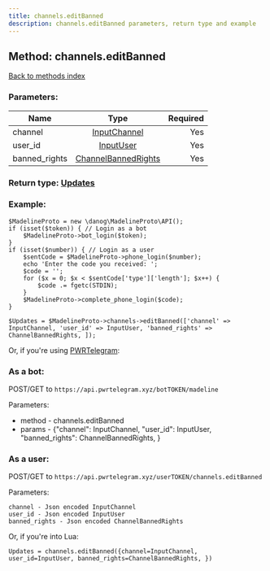 ```yaml
---
title: channels.editBanned
description: channels.editBanned parameters, return type and example
---
```

## Method: channels.editBanned  
[Back to methods index](index.md)


### Parameters:

| Name     |    Type       | Required |
|----------|:-------------:|---------:|
|channel|[InputChannel](../types/InputChannel.md) | Yes|
|user\_id|[InputUser](../types/InputUser.md) | Yes|
|banned\_rights|[ChannelBannedRights](../types/ChannelBannedRights.md) | Yes|


### Return type: [Updates](../types/Updates.md)

### Example:


```
$MadelineProto = new \danog\MadelineProto\API();
if (isset($token)) { // Login as a bot
    $MadelineProto->bot_login($token);
}
if (isset($number)) { // Login as a user
    $sentCode = $MadelineProto->phone_login($number);
    echo 'Enter the code you received: ';
    $code = '';
    for ($x = 0; $x < $sentCode['type']['length']; $x++) {
        $code .= fgetc(STDIN);
    }
    $MadelineProto->complete_phone_login($code);
}

$Updates = $MadelineProto->channels->editBanned(['channel' => InputChannel, 'user_id' => InputUser, 'banned_rights' => ChannelBannedRights, ]);
```

Or, if you're using [PWRTelegram](https://pwrtelegram.xyz):

### As a bot:

POST/GET to `https://api.pwrtelegram.xyz/botTOKEN/madeline`

Parameters:

* method - channels.editBanned
* params - {"channel": InputChannel, "user_id": InputUser, "banned_rights": ChannelBannedRights, }



### As a user:

POST/GET to `https://api.pwrtelegram.xyz/userTOKEN/channels.editBanned`

Parameters:

```
channel - Json encoded InputChannel
user_id - Json encoded InputUser
banned_rights - Json encoded ChannelBannedRights

```

Or, if you're into Lua:

```
Updates = channels.editBanned({channel=InputChannel, user_id=InputUser, banned_rights=ChannelBannedRights, })
```

